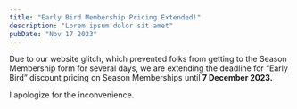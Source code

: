 ```yaml
---
title: "Early Bird Membership Pricing Extended!"
description: "Lorem ipsum dolor sit amet"
pubDate: "Nov 17 2023"
---
```


Due to our website glitch, which prevented folks from getting to the Season Membership form for several days, we are extending the deadline for “Early Bird” discount pricing on Season Memberships until **7 December 2023.**

I apologize for the inconvenience.
